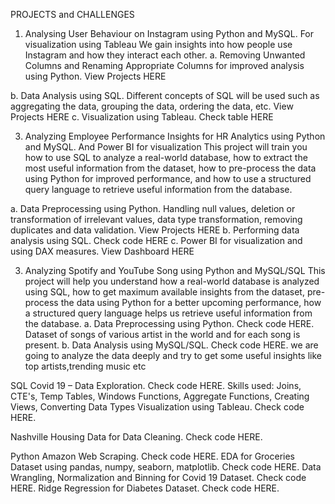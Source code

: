 PROJECTS and CHALLENGES
1.	Analysing User Behaviour on Instagram using Python and MySQL. For visualization using Tableau
We gain insights into how people use Instagram and how they interact each other.
a.	Removing Unwanted Columns and Renaming Appropriate Columns for improved analysis using Python. View Projects HERE

b.	Data Analysis using SQL. Different concepts of SQL will be used such as aggregating the data, grouping the data, ordering the data, etc. View Projects HERE
c.	Visualization using Tableau. Check table HERE


3.	Analyzing Employee Performance Insights for HR Analytics using Python and MySQL. And Power BI for visualization
This project will train you how to use SQL to analyze a real-world database, how to extract the most useful information from the dataset, how to pre-process the data using Python for improved performance, and how to use a structured query language to retrieve useful information from the database.

a.	Data Preprocessing using Python.  Handling null values, deletion or transformation of irrelevant values, data type transformation, removing duplicates and data validation. View Projects  HERE
b.	Performing data analysis using SQL. Check code HERE
c.	Power BI for visualization and using DAX measures. View Dashboard HERE

3.	Analyzing Spotify and YouTube Song using Python and MySQL/SQL
This project will help you understand how a real-world database is analyzed using SQL, how to get maximum available insights from the dataset, pre-process the data using Python for a better upcoming performance, how a structured query language helps us retrieve useful information from the database.
a.	Data Preprocessing using Python. Check code HERE.
Dataset of songs of various artist in the world and for each song is present.
b.	Data Analysis using MySQL/SQL. Check code HERE.
we are going to analyze the data deeply and try to get some useful insights like top artists,trending music etc

SQL
Covid 19 – Data Exploration. Check code HERE.
Skills used: Joins, CTE's, Temp Tables, Windows Functions, Aggregate Functions, Creating Views, Converting Data Types
Visualization using Tableau. Check code HERE.



Nashville Housing Data for Data Cleaning. Check code HERE.

Python
Amazon Web Scraping. Check code HERE.
EDA for Groceries Dataset using pandas, numpy, seaborn, matplotlib. Check code HERE.
Data Wrangling, Normalization and Binning for Covid 19 Dataset. Check code HERE.
Ridge Regression for Diabetes Dataset. Check code HERE.






